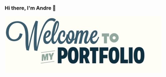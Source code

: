 ### Hi there, I'm Andre 👋

<p align="center">
  <img src="https://github.com/andrescarton/andrescarton/blob/main/welcome_to_my_portfolio.jpg" />
</p>

<!--
**andrescarton/andrescarton** is a ✨ _special_ ✨ repository because its `README.md` (this file) appears on your GitHub profile.

Here are some ideas to get you started:

- 🔭 I’m currently working on ...
- 🌱 I’m currently learning ...
- 👯 I’m looking to collaborate on ...
- 🤔 I’m looking for help with ...
- 💬 Ask me about ...
- 📫 How to reach me: ...
- 😄 Pronouns: ...
- ⚡ Fun fact: ...
-->
